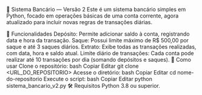 💸 Sistema Bancário — Versão 2
Este é um sistema bancário simples em Python, focado em operações básicas de uma conta corrente, agora atualizado para incluir novas regras de transações diárias.

🚀 Funcionalidades
Depósito: Permite adicionar saldo à conta, registrando data e hora da transação.
Saque: Possui limite máximo de R$ 500,00 por saque e até 3 saques diários.
Extrato: Exibe todas as transações realizadas, com data, hora e saldo atual.
Limite diário de transações: Cada conta pode realizar até 10 transações por dia (somando depósitos e saques).
🏃 Como usar
Clone o repositório:
bash
Copiar
Editar
git clone <URL_DO_REPOSITORIO>
Acesse o diretório:
bash
Copiar
Editar
cd nome-do-repositorio
Execute o script:
bash
Copiar
Editar
python sistema_bancario_v2.py
🛠️ Requisitos
Python 3.8 ou superior.